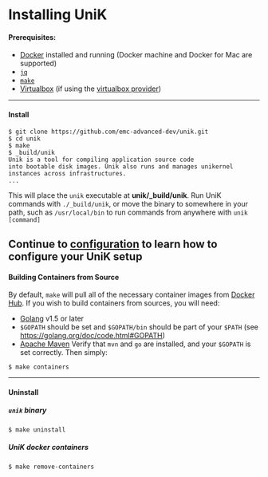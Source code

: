 # Installing UniK

#### Prerequisites:
- [Docker](http://www.docker.com/) installed and running (Docker machine and Docker for Mac are supported)
- [`jq`](https://stedolan.github.io/jq/)
- [`make`](https://www.gnu.org/software/make/)
- [Virtualbox](https://www.virtualbox.org/) (if using the [virtualbox provider](providers/virtualbox.md))

---
#### Install
```
$ git clone https://github.com/emc-advanced-dev/unik.git
$ cd unik
$ make
$ _build/unik
Unik is a tool for compiling application source code
into bootable disk images. Unik also runs and manages unikernel
instances across infrastructures.
...
```

This will place the `unik` executable at **unik/_build/unik**. Run UniK commands with `./_build/unik`, or move the binary to somewhere in your path, such as `/usr/local/bin` to run commands from anywhere with `unik [command]`

Continue to [configuration](configure.md) to learn how to configure your UniK setup
---
#### Building Containers from Source
By default, `make` will pull all of the necessary container images from [Docker Hub](https://hub.docker.com/).
If you wish to build containers from sources, you will need:
- [Golang](https://golang.org/) v1.5 or later
- `$GOPATH` should be set and `$GOPATH/bin` should be part of your `$PATH` (see https://golang.org/doc/code.html#GOPATH)
- [Apache Maven](https://maven.apache.org/)
Verify that `mvn` and `go` are installed, and your `$GOPATH` is set correctly. Then simply:

```
$ make containers
```

---
#### Uninstall

##### `unik` binary
```
$ make uninstall
```

##### UniK docker containers
```
$ make remove-containers
```
